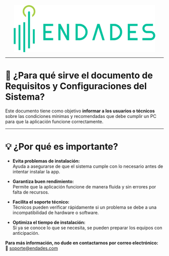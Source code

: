 
<!-- [![Endades](Imagenes/endades.png)](https://endades.com/) -->

<div style="display: flex; justify-content: center;">
  <a href="https://endades.com/">
    <img src="Imagenes/endades.png" alt="Endades" width="450" />
  </a>
</div>

---

# 📄 ¿Para qué sirve el documento de Requisitos y Configuraciones del Sistema?

Este documento tiene como objetivo **informar a los usuarios o técnicos** sobre las condiciones mínimas y recomendadas que debe cumplir un PC para que la aplicación funcione correctamente.

---

# 💡 ¿Por qué es importante?

- **Evita problemas de instalación:**  
  Ayuda a asegurarse de que el sistema cumple con lo necesario antes de intentar instalar la app.

- **Garantiza buen rendimiento:**  
  Permite que la aplicación funcione de manera fluida y sin errores por falta de recursos.

- **Facilita el soporte técnico:**  
  Técnicos pueden verificar rápidamente si un problema se debe a una incompatibilidad de hardware o software.

- **Optimiza el tiempo de instalación:**  
  Si ya se conoce lo que se necesita, se pueden preparar los equipos con anticipación.


**Para más información, no dude en contactarnos por correo electrónico:**  
📧 [soporte@endades.com](mailto:soporte@endades.com)